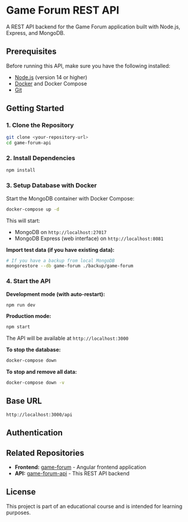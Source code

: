 # Game Forum REST API

A REST API backend for the Game Forum application built with Node.js, Express, and MongoDB.

## Prerequisites

Before running this API, make sure you have the following installed:

- [Node.js](https://nodejs.org/) (version 14 or higher)
- [Docker](https://www.docker.com/get-started) and Docker Compose
- [Git](https://git-scm.com/)

## Getting Started

### 1. Clone the Repository

```bash
git clone <your-repository-url>
cd game-forum-api
```

### 2. Install Dependencies

```bash
npm install
```

### 3. Setup Database with Docker

Start the MongoDB container with Docker Compose:

```bash
docker-compose up -d
```

This will start:
- MongoDB on `http://localhost:27017`
- MongoDB Express (web interface) on `http://localhost:8081`

**Import test data (if you have existing data):**

```bash
# If you have a backup from local MongoDB
mongorestore --db game-forum ./backup/game-forum
```

### 4. Start the API

**Development mode (with auto-restart):**
```bash
npm run dev
```

**Production mode:**
```bash
npm start
```

The API will be available at `http://localhost:3000`

**To stop the database:**
```bash
docker-compose down
```

**To stop and remove all data:**
```bash
docker-compose down -v
```

## Base URL

```
http://localhost:3000/api
```

## Authentication

## Related Repositories

- **Frontend:** [game-forum](https://github.com/your-username/game-forum) - Angular frontend application
- **API:** [game-forum-api](https://github.com/your-username/game-forum-api) - This REST API backend

## License

This project is part of an educational course and is intended for learning purposes.
